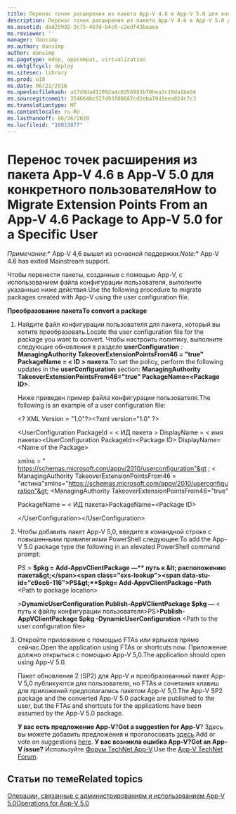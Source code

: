```yaml
---
title: Перенос точек расширения из пакета App-V 4.6 в App-V 5.0 для конкретного пользователя
description: Перенос точек расширения из пакета App-V 4.6 в App-V 5.0 для конкретного пользователя
ms.assetid: dad25992-3c75-4b7d-b4c6-c2edf43baaea
ms.reviewer: ''
manager: dansimp
ms.author: dansimp
author: dansimp
ms.pagetype: mdop, appcompat, virtualization
ms.mktglfcycl: deploy
ms.sitesec: library
ms.prod: w10
ms.date: 06/21/2016
ms.openlocfilehash: a17d9dad11092a4c8356983b70bea3c18da1be04
ms.sourcegitcommit: 354664bc527d93f80687cd2eba70d1eea024c7c3
ms.translationtype: MT
ms.contentlocale: ru-RU
ms.lasthandoff: 06/26/2020
ms.locfileid: "10813877"
---
```

# <span data-ttu-id="c9ec6-103">Перенос точек расширения из пакета App-V 4.6 в App-V 5.0 для конкретного пользователя</span><span class="sxs-lookup"><span data-stu-id="c9ec6-103">How to Migrate Extension Points From an App-V 4.6 Package to App-V 5.0 for a Specific User</span></span>

<span data-ttu-id="c9ec6-104">*Примечание:*\* App-V 4,6 вышел из основной поддержки.</span><span class="sxs-lookup"><span data-stu-id="c9ec6-104">*Note:*\* App-V 4.6 has exited Mainstream support.</span></span>

<span data-ttu-id="c9ec6-105">Чтобы перенести пакеты, созданные с помощью App-V, с использованием файла конфигурации пользователя, выполните указанные ниже действия.</span><span class="sxs-lookup"><span data-stu-id="c9ec6-105">Use the following procedure to migrate packages created with App-V using the user configuration file.</span></span>

**<span data-ttu-id="c9ec6-106">Преобразование пакета</span><span class="sxs-lookup"><span data-stu-id="c9ec6-106">To convert a package</span></span>**

1. <span data-ttu-id="c9ec6-107">Найдите файл конфигурации пользователя для пакета, который вы хотите преобразовать.</span><span class="sxs-lookup"><span data-stu-id="c9ec6-107">Locate the user configuration file for the package you want to convert.</span></span> <span data-ttu-id="c9ec6-108">Чтобы настроить политику, выполните следующие обновления в разделе **userConfiguration** : **ManagingAuthority TakeoverExtensionPointsFrom46 = "true" PackageName = &lt; ID &gt; пакета**.</span><span class="sxs-lookup"><span data-stu-id="c9ec6-108">To set the policy, perform the following updates in the **userConfiguration** section: **ManagingAuthority TakeoverExtensionPointsFrom46="true" PackageName=&lt;Package ID&gt;**.</span></span>

   <span data-ttu-id="c9ec6-109">Ниже приведен пример файла конфигурации пользователя.</span><span class="sxs-lookup"><span data-stu-id="c9ec6-109">The following is an example of a user configuration file:</span></span>

   <span data-ttu-id="c9ec6-110">&lt;? XML Version = "1.0"?&gt;</span><span class="sxs-lookup"><span data-stu-id="c9ec6-110">&lt;?xml version="1.0" ?&gt;</span></span>

   <span data-ttu-id="c9ec6-111">&lt;UserConfiguration PackageId = &lt; ИД пакета &gt; DisplayName = &lt; имя пакета&gt;</span><span class="sxs-lookup"><span data-stu-id="c9ec6-111">&lt;UserConfiguration PackageId=&lt;Package ID&gt; DisplayName=&lt;Name of the Package&gt;</span></span>

   <span data-ttu-id="c9ec6-112">xmlns = " <https://schemas.microsoft.com/appv/2010/userconfiguration"&gt> ; &lt; ManagingAuthority TakeoverExtensionPointsFrom46 = "истина"</span><span class="sxs-lookup"><span data-stu-id="c9ec6-112">xmlns="<https://schemas.microsoft.com/appv/2010/userconfiguration"&gt>; &lt;ManagingAuthority TakeoverExtensionPointsFrom46="true"</span></span>

   <span data-ttu-id="c9ec6-113">PackageName = &lt; ИД пакета&gt;</span><span class="sxs-lookup"><span data-stu-id="c9ec6-113">PackageName=&lt;Package ID&gt;</span></span>

   <span data-ttu-id="c9ec6-114">&lt;/UserConfiguration&gt;</span><span class="sxs-lookup"><span data-stu-id="c9ec6-114">&lt;/UserConfiguration&gt;</span></span>

2. <span data-ttu-id="c9ec6-115">Чтобы добавить пакет App-V 5,0, введите в командной строке с повышенными привилегиями PowerShell следующее:</span><span class="sxs-lookup"><span data-stu-id="c9ec6-115">To add the App-V 5.0 package type the following in an elevated PowerShell command prompt:</span></span>

   <span data-ttu-id="c9ec6-116">PS &gt; **$pkg = Add-AppvClientPackage —** путь к &lt; расположению пакета&gt;</span><span class="sxs-lookup"><span data-stu-id="c9ec6-116">PS&gt;**$pkg= Add-AppvClientPackage –Path** &lt;Path to package location&gt;</span></span>

   <span data-ttu-id="c9ec6-117">&gt;**DynamicUserConfiguration Publish-AppVClientPackage $pkg —** &lt; путь к файлу конфигурации пользователя&gt;</span><span class="sxs-lookup"><span data-stu-id="c9ec6-117">PS&gt;**Publish-AppVClientPackage $pkg -DynamicUserConfiguration** &lt;Path to the user configuration file&gt;</span></span>

3. <span data-ttu-id="c9ec6-118">Откройте приложение с помощью FTAs или ярлыков прямо сейчас.</span><span class="sxs-lookup"><span data-stu-id="c9ec6-118">Open the application using FTAs or shortcuts now.</span></span> <span data-ttu-id="c9ec6-119">Приложение должно открыться с помощью App-V 5,0.</span><span class="sxs-lookup"><span data-stu-id="c9ec6-119">The application should open using App-V 5.0.</span></span>

   <span data-ttu-id="c9ec6-120">Пакет обновления 2 (SP2) для App-V и преобразованный пакет App-V 5,0 публикуются для пользователя, но FTAs и сочетания клавиш для приложений предполагались пакетом App-V 5,0.</span><span class="sxs-lookup"><span data-stu-id="c9ec6-120">The App-V SP2 package and the converted App-V 5.0 package are published to the user, but the FTAs and shortcuts for the applications have been assumed by the App-V 5.0 package.</span></span>

   <span data-ttu-id="c9ec6-121">**У вас есть предложение App-V**?</span><span class="sxs-lookup"><span data-stu-id="c9ec6-121">**Got a suggestion for App-V**?</span></span> <span data-ttu-id="c9ec6-122">Здесь вы можете добавить предложения и проголосовать [здесь](http://appv.uservoice.com/forums/280448-microsoft-application-virtualization).</span><span class="sxs-lookup"><span data-stu-id="c9ec6-122">Add or vote on suggestions [here](http://appv.uservoice.com/forums/280448-microsoft-application-virtualization).</span></span> **<span data-ttu-id="c9ec6-123">У вас возникла ошибка App-V?</span><span class="sxs-lookup"><span data-stu-id="c9ec6-123">Got an App-V issue?</span></span>** <span data-ttu-id="c9ec6-124">Используйте [Форум TechNet App-V](https://social.technet.microsoft.com/Forums/home?forum=mdopappv).</span><span class="sxs-lookup"><span data-stu-id="c9ec6-124">Use the [App-V TechNet Forum](https://social.technet.microsoft.com/Forums/home?forum=mdopappv).</span></span>

## <span data-ttu-id="c9ec6-125">Статьи по теме</span><span class="sxs-lookup"><span data-stu-id="c9ec6-125">Related topics</span></span>


[<span data-ttu-id="c9ec6-126">Операции, связанные с администрированием и использованием App-V 5.0</span><span class="sxs-lookup"><span data-stu-id="c9ec6-126">Operations for App-V 5.0</span></span>](operations-for-app-v-50.md)

 

 





